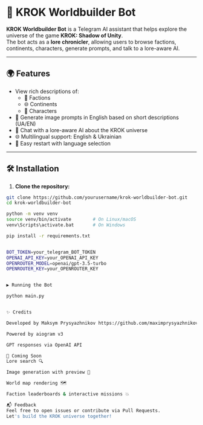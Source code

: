 # 🤖 KROK Worldbuilder Bot

**KROK Worldbuilder Bot** is a Telegram AI assistant that helps explore the universe of the game **KROK: Shadow of Unity**.  
The bot acts as a **lore chronicler**, allowing users to browse factions, continents, characters, generate prompts, and talk to a lore-aware AI.

---

## 🌍 Features

- View rich descriptions of:
  - 📜 Factions
  - 🌐 Continents
  - 🧙 Characters
- 🧠 Generate image prompts in English based on short descriptions (UA/EN)
- 🤖 Chat with a lore-aware AI about the KROK universe
- 🌐 Multilingual support: English & Ukrainian
- 🔄 Easy restart with language selection

---

## 🛠 Installation

1. **Clone the repository:**

```bash
git clone https://github.com/yourusername/krok-worldbuilder-bot.git
cd krok-worldbuilder-bot

python -m venv venv
source venv/bin/activate        # On Linux/macOS
venv\Scripts\activate.bat       # On Windows

pip install -r requirements.txt


BOT_TOKEN=your_telegram_BOT_TOKEN
OPENAI_API_KEY=your_OPENAI_API_KEY
OPENROUTER_MODEL=openai/gpt-3.5-turbo
OPENROUTER_KEY=your_OPENROUTER_KEY


▶️ Running the Bot

python main.py


✨ Credits

Developed by Maksym Prysyazhnikov https://github.com/maximprysyazhnikov

Powered by aiogram v3

GPT responses via OpenAI API

📢 Coming Soon
Lore search 🔍

Image generation with preview 🎨

World map rendering 🗺

Faction leaderboards & interactive missions 💥

📬 Feedback
Feel free to open issues or contribute via Pull Requests.
Let's build the KROK universe together!
